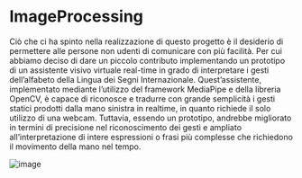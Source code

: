# ImageProcessing

Ciò che ci ha spinto nella realizzazione di questo progetto è il desiderio di permettere alle persone non
udenti di comunicare con più facilità. Per cui abbiamo deciso di dare un piccolo contributo implementando
un prototipo di un assistente visivo virtuale real-time in grado di interpretare i gesti dell’alfabeto della
Lingua dei Segni Internazionale.
Quest’assistente, implementato mediante l’utilizzo del framework MediaPipe e della libreria OpenCV, è
capace di riconosce e tradurre con grande semplicità i gesti statici prodotti dalla mano sinistra in realtime,
in quanto richiede il solo utilizzo di una webcam.
Tuttavia, essendo un prototipo, andrebbe migliorato in termini di precisione nel riconoscimento dei gesti
e ampliato all’interpretazione di intere espressioni o frasi più complesse che richiedono il movimento
della mano nel tempo.

![image](https://user-images.githubusercontent.com/48263007/226966203-bbbd02e2-c685-4c11-946d-3d1e3a3f0870.png)
